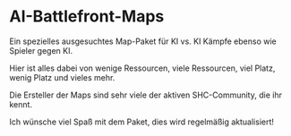 # AI-Battlefront-Maps

Ein spezielles ausgesuchtes Map-Paket für KI vs. KI Kämpfe ebenso wie Spieler gegen KI.

Hier ist alles dabei von wenige Ressourcen, viele Ressourcen, viel Platz, wenig Platz und vieles mehr.

Die Ersteller der Maps sind sehr viele der aktiven SHC-Community, die ihr kennt.

Ich wünsche viel Spaß mit dem Paket, dies wird regelmäßig aktualisiert!
